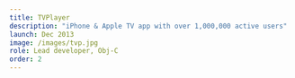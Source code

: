 ```yaml
---
title: TVPlayer
description: "iPhone & Apple TV app with over 1,000,000 active users"
launch: Dec 2013
image: /images/tvp.jpg
role: Lead developer, Obj-C
order: 2
---
```

